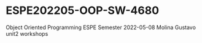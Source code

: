 # ESPE202205-OOP-SW-4680
Object Oriented Programming ESPE Semester 2022-05-08
Molina Gustavo unit2 workshops
